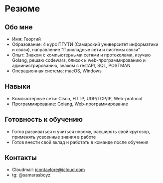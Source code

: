 # Резюме

## Обо мне
- Имя: Георгий
- Образование: 4 курс ПГУТИ (Самарский университет информатики и связи), направление "Прикладные сети и системы связи"
- Опыт: Знаком с компьютерными сетями и протоколами, изучаю Golang, решаю codewars, близок к web-программированию и администрированию, знаком с restAPI, SQL, POSTMAN
- Операционная система: macOS, Windows

## Навыки
- Компьютерные сети: Cisco, HTTP, UDP/TCP/IP, Web-protocol
- Программирование: Golang, Web-программирование

## Готовность к обучению
- Готов развиваться и учиться новому, расширять свой кругозор, применять усвоенные знания в работе
- Готов внести свой вклад и работать в команде после обучения

## Контакты
- Cloudmail: icontaylore@icloud.com
- tg: @samarasboyz
